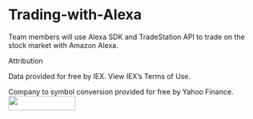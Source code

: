 # Trading-with-Alexa
Team members will use Alexa SDK and TradeStation API to trade on the stock market with Amazon Alexa.


Attribution

Data provided for free by IEX. View IEX’s Terms of Use.

Company to symbol conversion provided for free by Yahoo Finance. <a href="https://finance.yahoo.com/" target="_blank"> <img src="https://poweredby.yahoo.com/white.png
https://poweredby.yahoo.com/white.png
" width="134" height="29"/> </a>
